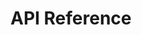 # API Reference

<!DOCTYPE html>
<html lang="en">
 <head>
  <meta charset="utf-8" />
  <meta name="viewport" content="width=device-width, initial-scale=1" />
  <meta
  name="description"
  content="SwaggerUI"
  />
  <title>SwaggerUI</title>
  <link rel="stylesheet" href="https://unpkg.com/swagger-ui-dist@4.5.0/swagger-ui.css" />
 </head>
 <body>
  <div id="swagger-ui"></div>
  <script src="https://unpkg.com/swagger-ui-dist@4.5.0/swagger-ui-bundle.js" crossorigin></script>
  <script>
   window.onload = () => {
   window.ui = SwaggerUIBundle({
    url: "https://raw.githubusercontent.com/argoproj/argo-workflows/master/api/openapi-spec/swagger.json",
    dom_id: "#swagger-ui",
   });
   };
  </script>
 </body>
</html>
